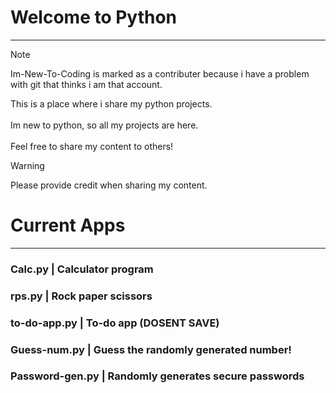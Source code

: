 # Welcome to Python
------------------------------------

> [!NOTE]
> Im-New-To-Coding is marked as a contributer because i have a problem with git that thinks i am that account.

This is a place where i share my python projects.<br> <br> Im new to python, so all my projects are here. <br> <br>
Feel free to share my content to others!

> [!WARNING]
> Please provide credit when sharing my content.

# Current Apps
--------------------------------------
### Calc.py | Calculator program <br>
### rps.py  | Rock paper scissors<br>
### to-do-app.py | To-do app (DOSENT SAVE)<br>
### Guess-num.py | Guess the randomly generated number!<br>
### Password-gen.py | Randomly generates secure passwords<br>

